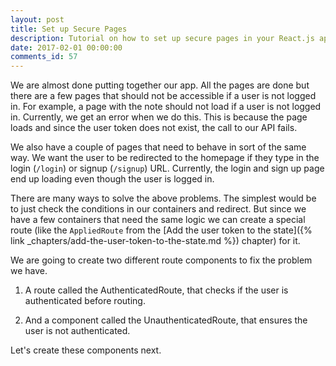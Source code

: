 ```yaml
---
layout: post
title: Set up Secure Pages
description: Tutorial on how to set up secure pages in your React.js app using React-Router v4 route components.
date: 2017-02-01 00:00:00
comments_id: 57
---
```


We are almost done putting together our app. All the pages are done but there are a few pages that should not be accessible if a user is not logged in. For example, a page with the note should not load if a user is not logged in. Currently, we get an error when we do this. This is because the page loads and since the user token does not exist, the call to our API fails.

We also have a couple of pages that need to behave in sort of the same way. We want the user to be redirected to the homepage if they type in the login (`/login`) or signup (`/signup`) URL. Currently, the login and sign up page end up loading even though the user is logged in.

There are many ways to solve the above problems. The simplest would be to just check the conditions in our containers and redirect. But since we have a few containers that need the same logic we can create a special route (like the `AppliedRoute` from the [Add the user token to the state]({% link _chapters/add-the-user-token-to-the-state.md %}) chapter) for it.

We are going to create two different route components to fix the problem we have.

1. A route called the AuthenticatedRoute, that checks if the user is authenticated before routing.

2. And a component called the UnauthenticatedRoute, that ensures the user is not authenticated.

Let's create these components next.
